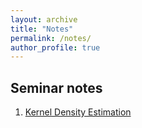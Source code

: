 ```yaml
---
layout: archive
title: "Notes"
permalink: /notes/
author_profile: true
---
```


## Seminar notes

1. [Kernel Density Estimation]("/files/Notes/Nonpara_1.pdf")

